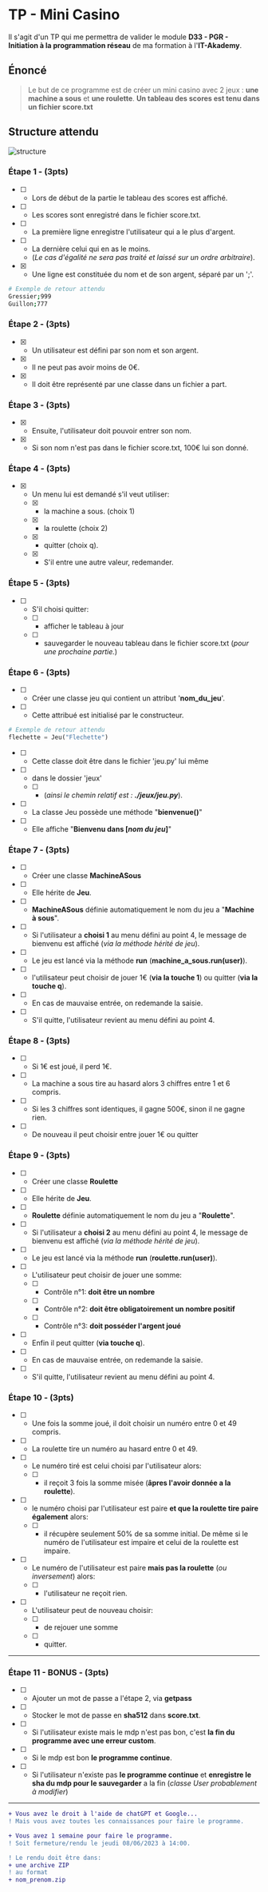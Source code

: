 # TP - Mini Casino

Il s'agit d'un TP qui me permettra de valider le module **D33 - PGR - Initiation à la programmation réseau** de ma formation à l'**IT-Akademy**.

## Énoncé

> Le but de ce programme est de créer un mini casino avec 2 jeux : **une machine a sous** et **une roulette**.
> **Un tableau des scores est tenu dans un fichier score.txt**

## Structure attendu

![structure](./assets/images/Exemple_structure_projet.png)

### Étape 1 - (3pts)

-   [ ] -   Lors de début de la partie le tableau des scores est affiché.
-   [ ] -   Les scores sont enregistré dans le fichier score.txt.
-   [ ] -   La première ligne enregistre l'utilisateur qui a le plus d'argent.
-   [ ] -   La dernière celui qui en as le moins.
    -   (_Le cas d'égalité ne sera pas traité et laissé sur un ordre arbitraire_).
-   [X] -   Une ligne est constituée du nom et de son argent, séparé par un ';'.

```sh
# Exemple de retour attendu
Gressier;999
Guillon;777
```

### Étape 2 - (3pts)

-   [X] -   Un utilisateur est défini par son nom et son argent.
-   [X] -   Il ne peut pas avoir moins de 0€.
-   [X] -   Il doit être représenté par une classe dans un fichier a part.

### Étape 3 - (3pts)

-   [X] -   Ensuite, l'utilisateur doit pouvoir entrer son nom.
-   [X] -   Si son nom n'est pas dans le fichier score.txt, 100€ lui son donné.

### Étape 4 - (3pts)

-   [X] -   Un menu lui est demandé s'il veut utiliser:
    -   [X] -   la machine a sous. (choix 1)
    -   [X] -   la roulette (choix 2)
    -   [X] -   quitter (choix q).
    -   [X] -   S'il entre une autre valeur, redemander.

### Étape 5 - (3pts)

-   [ ] -   S'il choisi quitter:
    -   [ ] -   afficher le tableau à jour
    -   [ ] -   sauvegarder le nouveau tableau dans le fichier score.txt (_pour une prochaine partie._)

### Étape 6 - (3pts)

-   [ ] -   Créer une classe jeu qui contient un attribut '**nom_du_jeu**'.
-   [ ] -   Cette attribué est initialisé par le constructeur.

```python
# Exemple de retour attendu
flechette = Jeu("Flechette")
```

-   [ ] -   Cette classe doit être dans le fichier 'jeu.py' lui même
-   [ ] -   dans le dossier 'jeux'
    -   [ ] -   (_ainsi le chemin relatif est : **./jeux/jeu.py**_).
-   [ ] -   La classe Jeu possède une méthode "**bienvenue()**"
-   [ ] -   Elle affiche "**Bienvenu dans [_nom du jeu_]**"

### Étape 7 - (3pts)

-   [ ] -   Créer une classe **MachineASous**
-   [ ] -   Elle hérite de **Jeu**.
-   [ ] -   **MachineASous** définie automatiquement le nom du jeu a "**Machine à sous**".
-   [ ] -   Si l'utilisateur a **choisi 1** au menu défini au point 4, le message de bienvenu est affiché (_via la méthode hérité de jeu_).
-   [ ] -   Le jeu est lancé via la méthode **run** (**machine_a_sous.run(user)**).
-   [ ] -   l'utilisateur peut choisir de jouer 1€ (**via la touche 1**) ou quitter (**via la touche q**).
-   [ ] -   En cas de mauvaise entrée, on redemande la saisie.
-   [ ] -   S'il quitte, l'utilisateur revient au menu défini au point 4.

### Étape 8 - (3pts)

-   [ ] -   Si 1€ est joué, il perd 1€.
-   [ ] -   La machine a sous tire au hasard alors 3 chiffres entre 1 et 6 compris.
-   [ ] -   Si les 3 chiffres sont identiques, il gagne 500€, sinon il ne gagne rien.
-   [ ] -   De nouveau il peut choisir entre jouer 1€ ou quitter

### Étape 9 - (3pts)

-   [ ] -   Créer une classe **Roulette**
-   [ ] -   Elle hérite de **Jeu**.
-   [ ] -   **Roulette** définie automatiquement le nom du jeu a "**Roulette**".
-   [ ] -   Si l'utilisateur a **choisi 2** au menu défini au point 4, le message de bienvenu est affiché (_via la méthode hérité de jeu_).
-   [ ] -   Le jeu est lancé via la méthode **run** (**roulette.run(user)**).
-   [ ] -   L'utilisateur peut choisir de jouer une somme:
    -   [ ] -   Contrôle n°1: **doit être un nombre**
    -   [ ] -   Contrôle n°2: **doit être obligatoirement un nombre positif**
    -   [ ] -   Contrôle n°3: **doit posséder l'argent joué**
-   [ ] -   Enfin il peut quitter (**via touche q**).
-   [ ] -   En cas de mauvaise entrée, on redemande la saisie.
-   [ ] -   S'il quitte, l'utilisateur revient au menu défini au point 4.

### Étape 10 - (3pts)

-   [ ] -   Une fois la somme joué, il doit choisir un numéro entre 0 et 49 compris.
-   [ ] -   La roulette tire un numéro au hasard entre 0 et 49.
-   [ ] -   Le numéro tiré est celui choisi par l'utilisateur alors:
    -   [ ] -   il reçoit 3 fois la somme misée (**âpres l'avoir donnée a la roulette**).
-   [ ] -   le numéro choisi par l'utilisateur est paire **et que la roulette tire paire également** alors:
    -   [ ] -   il récupère seulement 50% de sa somme initial. De même si le numéro de l'utilisateur est impaire et celui de la roulette est impaire.
-   [ ] -   Le numéro de l'utilisateur est paire **mais pas la roulette** (_ou inversement_) alors:
    -   [ ] -   l'utilisateur ne reçoit rien.
-   [ ] -   L'utilisateur peut de nouveau choisir:
    -   [ ] -   de rejouer une somme
    -   [ ] -   quitter.

---

### Étape 11 - BONUS - (3pts)

-   [ ] -   Ajouter un mot de passe a l'étape 2, via **getpass**
-   [ ] -   Stocker le mot de passe en **sha512** dans **score.txt**.
-   [ ] -   Si l'utilisateur existe mais le mdp n'est pas bon, c'est **la fin du programme avec une erreur custom**.
-   [ ] -   Si le mdp est bon **le programme continue**.
-   [ ] -   Si l'utilisateur n'existe pas **le programme continue** et **enregistre le sha du mdp pour le sauvegarder** a la fin (_classe User probablement à modifier_)

---

```diff
+ Vous avez le droit à l'aide de chatGPT et Google...
! Mais vous avez toutes les connaissances pour faire le programme.

+ Vous avez 1 semaine pour faire le programme.
! Soit fermeture/rendu le jeudi 08/06/2023 à 14:00.

! Le rendu doit être dans:
+ une archive ZIP
! au format
+ nom_prenom.zip
```

[^note]: This README File as write by Alain GUILLON.
[^other_note]: This TP as imagine by Paul GRESSIER
